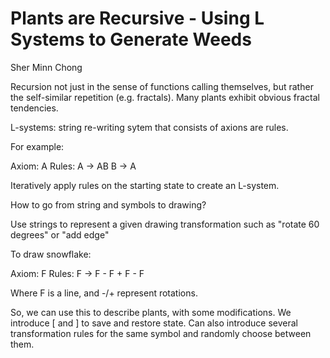 # Plants are Recursive - Using L Systems to Generate Weeds

Sher Minn Chong

Recursion not just in the sense of functions calling themselves, but rather the self-similar repetition (e.g. fractals). Many plants exhibit obvious fractal tendencies.

L-systems: string re-writing sytem that consists of axions are rules.

For example:

Axiom: A
Rules: A -> AB
       B -> A

Iteratively apply rules on the starting state to create an L-system.

How to go from string and symbols to drawing?

Use strings to represent a given drawing transformation such as "rotate 60 degrees" or "add edge"

To draw snowflake:

Axiom: F
Rules: F -> F - F  + F - F

Where F is a line, and -/+ represent rotations.

So, we can use this to describe plants, with some modifications. We introduce [ and ] to save and restore state. Can also introduce several transformation rules for the same symbol and randomly choose between them.
